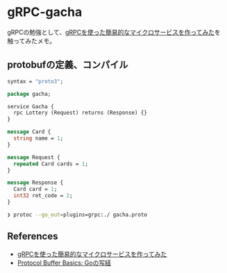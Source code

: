 # gRPC-gacha

gRPCの勉強として、[gRPCを使った簡易的なマイクロサービスを作ってみた](https://qiita.com/kotamat/items/a84301a16fc24a203304)を触ってみたメモ。


## protobufの定義、コンパイル

```proto
syntax = "proto3";

package gacha;

service Gacha {
  rpc Lottery (Request) returns (Response) {}
}

message Card {
  string name = 1;
}

message Request {
  repeated Card cards = 1;
}

message Response {
  Card card = 1;
  int32 ret_code = 2;
}
```

```sh
❯ protoc --go_out=plugins=grpc:./ gacha.proto
```

## References
* [gRPCを使った簡易的なマイクロサービスを作ってみた](https://qiita.com/kotamat/items/a84301a16fc24a203304)
* [Protocol Buffer Basics: Goの写経](https://github.com/cipepser/gRPC-sample/tree/master/1)